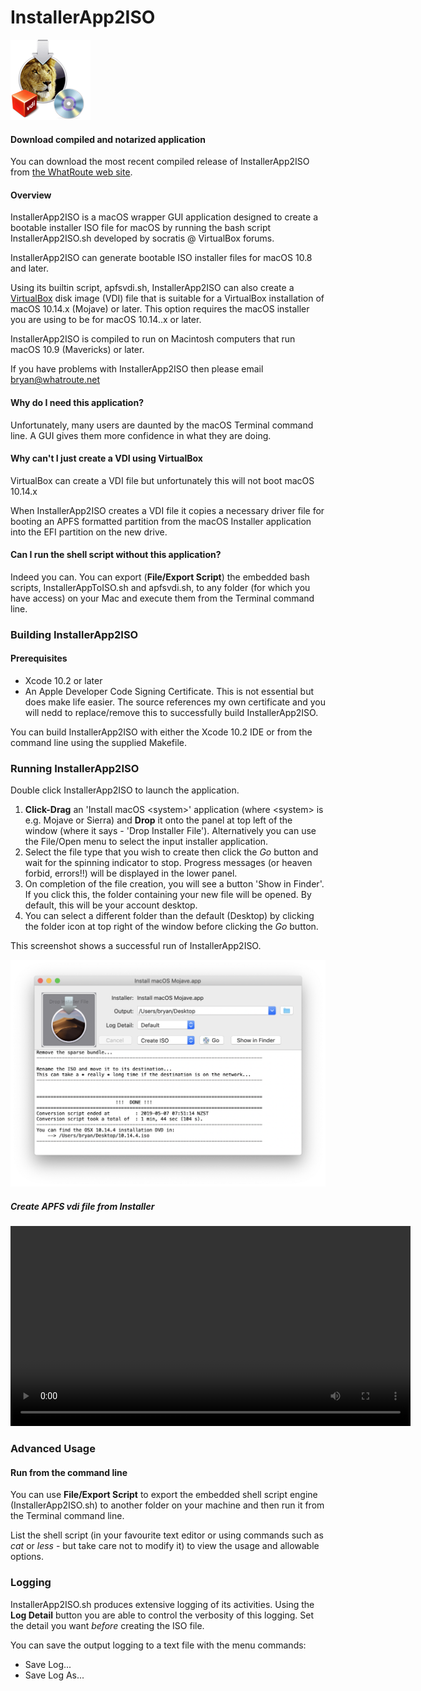 # InstallerApp2ISO

![](images/installerapp2iso.png)

#### Download compiled and notarized application
You can download the most recent compiled release of InstallerApp2ISO from <a href="https://www.whatroute.net/installerapp2iso.html">the WhatRoute web site</a>.

#### Overview
InstallerApp2ISO is a macOS wrapper GUI application designed to create a bootable installer ISO file for macOS by running the bash script InstallerApp2ISO.sh developed by socratis @ VirtualBox forums. 

InstallerApp2ISO can generate bootable ISO installer files for macOS 10.8 and later.

Using its builtin script, apfsvdi.sh, InstallerApp2ISO can also create a <a href="https://www/virtualbox.org/">VirtualBox</a> disk image (VDI) file that is suitable for a VirtualBox installation of macOS 10.14.x (Mojave) or later. This option requires the macOS installer you are using to be for macOS 10.14..x or later.

InstallerApp2ISO is compiled to run on Macintosh computers that run macOS 10.9 (Mavericks) or later.

If you have problems with InstallerApp2ISO then please email bryan@whatroute.net

#### Why do I need this application?
Unfortunately, many users are daunted by the macOS Terminal command line. A GUI gives them more confidence in what they are doing.

#### Why can't I just create a VDI using VirtualBox
VirtualBox can create a VDI file but unfortunately this will not boot macOS 10.14.x

When InstallerApp2ISO creates a VDI file it copies a necessary driver file for booting an APFS formatted partition from the macOS Installer application into the EFI partition on the new drive.

#### Can I run the shell script without this application?
Indeed you can. You can export (**File/Export Script**) the embedded bash scripts, InstallerAppToISO.sh and apfsvdi.sh, to any folder (for which you have access) on your Mac and execute them from the Terminal command line.

### Building InstallerApp2ISO
#### Prerequisites
* Xcode 10.2 or later
* An Apple Developer Code Signing Certificate. This is not essential but does make life easier. The source references my own certificate and you will nedd to replace/remove this to successfully build InstallerApp2ISO.

You can build InstallerApp2ISO with either the Xcode 10.2 IDE or from the command line using the supplied Makefile.

### Running InstallerApp2ISO
Double click InstallerApp2ISO to launch the application.

1. **Click-Drag** an 'Install macOS \<system\>' application (where \<system\> is e.g. Mojave or Sierra) and **Drop** it onto the panel at top left of the window (where it says - 'Drop Installer File'). Alternatively you can use the File/Open menu to select the input installer application.
2. Select the file type that you wish to create then click the *Go* button and wait for the spinning indicator to stop. Progress messages (or heaven forbid, errors!!) will be displayed in the lower panel.
3. On completion of the file creation, you will see a button 'Show in Finder'. If you click this, the folder containing your new file will be opened. By default, this will be your account desktop.
4. You can select a different folder than the default (Desktop) by clicking the folder icon at top right of the window before clicking the *Go* button.

This screenshot shows a successful run of InstallerApp2ISO.

![](images/installerapp2iso-screenshot.png)

##### Create APFS vdi file from Installer
<video width="640" controls>
	<source src="images/installer2vdi.mp4" type="video/mp4">
</video>

### Advanced Usage
#### Run from the command line
You can use **File/Export Script** to export the embedded shell script engine (InstallerApp2ISO.sh) to another folder on your machine and then run it from the Terminal command line.

List the shell script (in your favourite text editor or using commands such as *cat* or *less* - but take care not to modify it) to view the usage and allowable options.

### Logging
InstallerApp2ISO.sh produces extensive logging of its activities. Using the **Log Detail** button you are able to control the verbosity of this logging. Set the detail you want *before* creating the ISO file.

You can save the output logging to a text file with the menu commands:
 
* Save Log...
* Save Log As...
